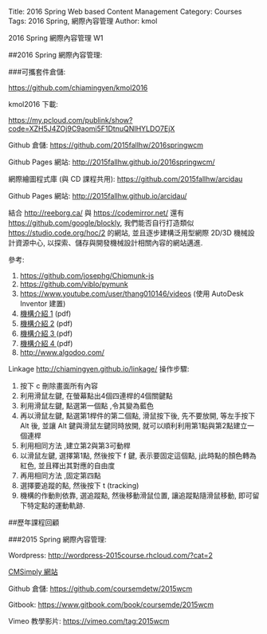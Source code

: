Title: 2016 Spring Web based Content Management
Category: Courses
Tags: 2016 Spring, 網際內容管理
Author: kmol

2016 Spring 網際內容管理 W1

<!-- PELICAN_END_SUMMARY -->

##2016 Spring 網際內容管理:

###可攜套件倉儲:

<https://github.com/chiamingyen/kmol2016>

kmol2016 下載:

<https://my.pcloud.com/publink/show?code=XZH5J4ZOj9C9aomi5F1DtnuQNIHYLDO7EjX>

Github 倉儲: <https://github.com/2015fallhw/2016springwcm>

Github Pages 網站: <http://2015fallhw.github.io/2016springwcm/>

網際繪圖程式庫 (與 CD 課程共用): <https://github.com/2015fallhw/arcidau>

Github Pages 網站: <http://2015fallhw.github.io/arcidau/>

結合 <http://reeborg.ca/> 與 <https://codemirror.net/> 還有 <https://github.com/google/blockly>,  我們能否自行打造類似 <https://studio.code.org/hoc/2> 的網站, 並且逐步建構泛用型網際 2D/3D 機械設計資源中心, 以探索、儲存與開發機械設計相關內容的網站邁進.

參考:

1. <https://github.com/josephg/Chipmunk-js>
2. <https://github.com/viblo/pymunk>
3. <https://www.youtube.com/user/thang010146/videos> (使用 AutoDesk Inventor 建置)
4. <a href="https://my.pcloud.com/publink/show?code=XZO2f4ZQTLgWWIyTiuLdB3vkcuutS65plv7">機構介紹 1</a> (pdf)
5. <a href="https://my.pcloud.com/publink/show?code=XZI2f4ZdR1tblX7Tj0Wf6glOgW5fjSG6LYV">機構介紹 2</a> (pdf)
6. <a href="https://my.pcloud.com/publink/show?code=XZa2f4Z1faO9LKQUlQJhJkCSeQQzmHanqfy">機構介紹 3 </a> (pdf)
7. <a href="https://my.pcloud.com/publink/show?code=XZ32f4ZMrcoB5nWPC4coh9yQAaXSfbFuivk">機構介紹 4 </a> (pdf)
8. <http://www.algodoo.com/>

Linkage <http://chiamingyen.github.io/linkage/> 操作步驟:

1. 按下 c 刪除畫面所有內容
2. 利用滑鼠左鍵, 在螢幕點出4個四連桿的4個關鍵點
3. 利用滑鼠左鍵, 點選第一個點 ,令其變為藍色
4. 再以滑鼠左鍵, 點選第1桿件的第二個點, 滑鼠按下後, 先不要放開, 等左手按下 Alt 後, 並讓 Alt 鍵與滑鼠左鍵同時放開, 就可以順利利用第1點與第2點建立一個連桿
5. 利用相同方法 ,建立第2與第3可動桿
6. 以滑鼠左鍵, 選擇第1點, 然後按下 f 鍵, 表示要固定這個點, j此時點的顏色轉為紅色, 並且釋出其對應的自由度
7. 再用相同方法 ,固定第四點
8. 選擇要追蹤的點, 然後按下 t (tracking)
9. 機構的作動則依靠, 選追蹤點, 然後移動滑鼠位置, 讓追蹤點隨滑鼠移動, 即可留下特定點的運動軌跡.

##歷年課程回顧

###2015 Spring 網際內容管理:

Wordpress: <http://wordpress-2015course.rhcloud.com/?cat=2>

<a href="http://cd-cadp.rhcloud.com/get_page?heading=%E7%B6%B2%E9%9A%9B%E5%85%A7%E5%AE%B9%E7%AE%A1%E7%90%86">CMSimply 網站</a>

Github 倉儲: <https://github.com/coursemdetw/2015wcm>

Gitbook: <https://www.gitbook.com/book/coursemde/2015wcm>

Vimeo 教學影片: <https://vimeo.com/tag:2015wcm>